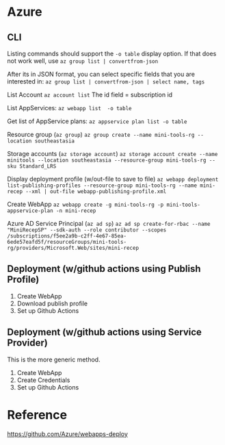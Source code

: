 # Azure

## CLI

Listing commands should support the `-o table` display option.
If that does not work well, use `az group list | convertfrom-json`

After its in JSON format, you can select specific fields that you are interested in:
`az group list | convertfrom-json | select name, tags`


List Account 
`az account list`
The id field = subscription id

List AppServices:
`az webapp list  -o table`

Get list of AppService plans:
`az appservice plan list -o table`

Resource group (`az group`)
`az group create --name mini-tools-rg --location southeastasia`

Storage accounts (`az storage account`)
`az storage account create --name minitools --location southeastasia --resource-group mini-tools-rg --sku Standard_LRS`

Display deployment profile (w/out-file to save to file)
`az webapp deployment list-publishing-profiles --resource-group mini-tools-rg --name mini-recep --xml | out-file webapp-publishing-profile.xml`

Create WebApp
`az webapp create -g mini-tools-rg -p mini-tools-appservice-plan -n mini-recep`

Azure AD Service Principal (`az ad sp`)
`az ad sp create-for-rbac --name "MiniRecepSP" --sdk-auth --role contributor --scopes /subscriptions/f5ee2a9b-c2ff-4e67-85ea-6ede57eafd5f/resourceGroups/mini-tools-rg/providers/Microsoft.Web/sites/mini-recep`


## Deployment (w/github actions using Publish Profile)

1.  Create WebApp
2.  Download publish profile
3.  Set up Github Actions


## Deployment (w/github actions using Service Provider)
This is the more generic method.

1.  Create WebApp
2.  Create Credentials
3.  Set up Github Actions






# Reference

https://github.com/Azure/webapps-deploy


